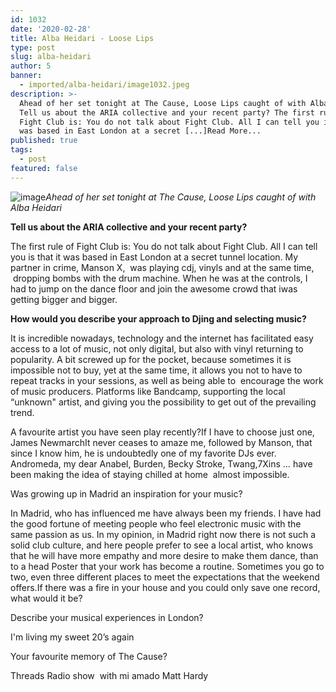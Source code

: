 ```yaml
---
id: 1032
date: '2020-02-28'
title: Alba Heidari - Loose Lips
type: post
slug: alba-heidari
author: 5
banner:
  - imported/alba-heidari/image1032.jpeg
description: >-
  Ahead of her set tonight at The Cause, Loose Lips caught of with Alba Heidari
  Tell us about the ARIA collective and your recent party? The first rule of
  Fight Club is: You do not talk about Fight Club. All I can tell you is that it
  was based in East London at a secret [...]Read More...
published: true
tags:
  - post
featured: false
---
```

![image](../imported/alba-heidari/image1032.jpeg)_Ahead of her set tonight at The Cause, Loose Lips caught of with Alba Heidari_

**Tell us about the ARIA collective and your recent party?**

The first rule of Fight Club is: You do not talk about Fight Club. All I can tell you is that it was based in East London at a secret tunnel location. My partner in crime, Manson X,  was playing cdj, vinyls and at the same time,  dropping bombs with the drum machine. When he was at the controls, I had to jump on the dance floor and join the awesome crowd that iwas getting bigger and bigger.

**How would you describe your approach to Djing and selecting music?**

It is incredible nowadays, technology and the internet has facilitated easy access to a lot of music, not only digital, but also with vinyl returning to popularity. A bit screwed up for the pocket, because sometimes it is impossible not to buy, yet at the same time, it allows you not to have to repeat tracks in your sessions, as well as being able to  encourage the work of music producers. Platforms like Bandcamp, supporting the local “unknown" artist, and giving you the possibility to get out of the prevailing trend. 

A favourite artist you have seen play recently?If I have to choose just one, James NewmarchIt never ceases to amaze me, followed by Manson, that since I know him, he is undoubtedly one of my favorite DJs ever. Andromeda, my dear Anabel, Burden, Becky Stroke, Twang,7Xins … have been making the idea of staying chilled at home  almost impossible.

Was growing up in Madrid an inspiration for your music?

In Madrid, who has influenced me have always been my friends. I have had the good fortune of meeting people who feel electronic music with the same passion as us. In my opinion, in Madrid right now there is not such a solid club culture, and here people prefer to see a local artist, who knows that he will have more empathy and more desire to make them dance, than to a head Poster that your work has become a routine. Sometimes you go to two, even three different places to meet the expectations that the weekend offers.If there was a fire in your house and you could only save one record, what would it be?

Describe your musical experiences in London? 

I'm living my sweet 20’s again

Your favourite memory of The Cause?

Threads Radio show  with mi amado Matt Hardy